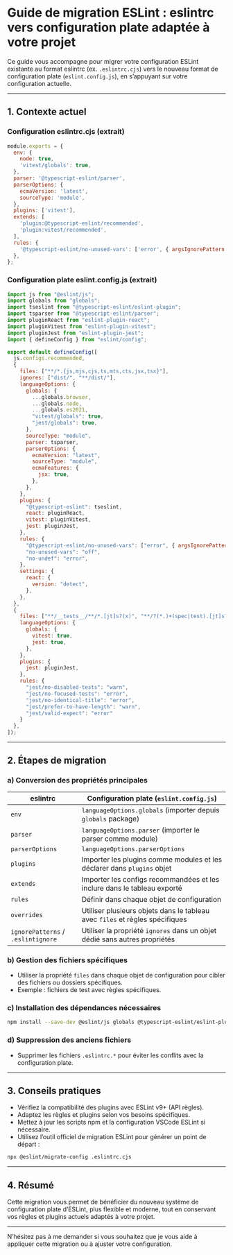 # Guide de migration ESLint : eslintrc vers configuration plate adaptée à votre projet

Ce guide vous accompagne pour migrer votre configuration ESLint existante au format eslintrc (ex. `.eslintrc.cjs`) vers le nouveau format de configuration plate (`eslint.config.js`), en s’appuyant sur votre configuration actuelle.

---

## 1. Contexte actuel

### Configuration eslintrc.cjs (extrait)

```js
module.exports = {
  env: {
    node: true,
    'vitest/globals': true,
  },
  parser: '@typescript-eslint/parser',
  parserOptions: {
    ecmaVersion: 'latest',
    sourceType: 'module',
  },
  plugins: ['vitest'],
  extends: [
    'plugin:@typescript-eslint/recommended',
    'plugin:vitest/recommended',
  ],
  rules: {
    '@typescript-eslint/no-unused-vars': ['error', { argsIgnorePattern: '^_', varsIgnorePattern: '^_' }],
  },
};
```

### Configuration plate eslint.config.js (extrait)

```js
import js from "@eslint/js";
import globals from "globals";
import tseslint from "@typescript-eslint/eslint-plugin";
import tsparser from "@typescript-eslint/parser";
import pluginReact from "eslint-plugin-react";
import pluginVitest from "eslint-plugin-vitest";
import pluginJest from "eslint-plugin-jest";
import { defineConfig } from "eslint/config";

export default defineConfig([
  js.configs.recommended,
  {
    files: ["**/*.{js,mjs,cjs,ts,mts,cts,jsx,tsx}"],
    ignores: ["dist/", "**/dist/"],
    languageOptions: {
      globals: {
        ...globals.browser,
        ...globals.node,
        ...globals.es2021,
        "vitest/globals": true,
        "jest/globals": true,
      },
      sourceType: "module",
      parser: tsparser,
      parserOptions: {
        ecmaVersion: "latest",
        sourceType: "module",
        ecmaFeatures: {
          jsx: true,
        },
      },
    },
    plugins: {
      "@typescript-eslint": tseslint,
      react: pluginReact,
      vitest: pluginVitest,
      jest: pluginJest,
    },
    rules: {
      "@typescript-eslint/no-unused-vars": ["error", { argsIgnorePattern: "^_", varsIgnorePattern: "^_" }],
      "no-unused-vars": "off",
      "no-undef": "error",
    },
    settings: {
      react: {
        version: "detect",
      },
    },
  },
  {
    files: ["**/__tests__/**/*.[jt]s?(x)", "**/?(*.)+(spec|test).[jt]s?(x)"],
    languageOptions: {
      globals: {
        vitest: true,
        jest: true,
      },
    },
    plugins: {
      jest: pluginJest,
    },
    rules: {
      "jest/no-disabled-tests": "warn",
      "jest/no-focused-tests": "error",
      "jest/no-identical-title": "error",
      "jest/prefer-to-have-length": "warn",
      "jest/valid-expect": "error"
    }
  },
]);
```

---

## 2. Étapes de migration

### a) Conversion des propriétés principales

| eslintrc                | Configuration plate (`eslint.config.js`)                      |
|-------------------------|---------------------------------------------------------------|
| `env`                   | `languageOptions.globals` (importer depuis `globals` package) |
| `parser`                | `languageOptions.parser` (importer le parser comme module)    |
| `parserOptions`         | `languageOptions.parserOptions`                               |
| `plugins`               | Importer les plugins comme modules et les déclarer dans `plugins` objet |
| `extends`               | Importer les configs recommandées et les inclure dans le tableau exporté |
| `rules`                 | Définir dans chaque objet de configuration                    |
| `overrides`             | Utiliser plusieurs objets dans le tableau avec `files` et règles spécifiques |
| `ignorePatterns` / `.eslintignore` | Utiliser la propriété `ignores` dans un objet dédié sans autres propriétés |

### b) Gestion des fichiers spécifiques

- Utiliser la propriété `files` dans chaque objet de configuration pour cibler des fichiers ou dossiers spécifiques.
- Exemple : fichiers de test avec règles spécifiques.

### c) Installation des dépendances nécessaires

```bash
npm install --save-dev @eslint/js globals @typescript-eslint/eslint-plugin @typescript-eslint/parser eslint-plugin-react eslint-plugin-vitest eslint-plugin-jest
```

### d) Suppression des anciens fichiers

- Supprimer les fichiers `.eslintrc.*` pour éviter les conflits avec la configuration plate.

---

## 3. Conseils pratiques

- Vérifiez la compatibilité des plugins avec ESLint v9+ (API règles).
- Adaptez les règles et plugins selon vos besoins spécifiques.
- Mettez à jour les scripts npm et la configuration VSCode ESLint si nécessaire.
- Utilisez l’outil officiel de migration ESLint pour générer un point de départ :

```bash
npx @eslint/migrate-config .eslintrc.cjs
```

---

## 4. Résumé

Cette migration vous permet de bénéficier du nouveau système de configuration plate d’ESLint, plus flexible et moderne, tout en conservant vos règles et plugins actuels adaptés à votre projet.

---

N’hésitez pas à me demander si vous souhaitez que je vous aide à appliquer cette migration ou à ajuster votre configuration.
